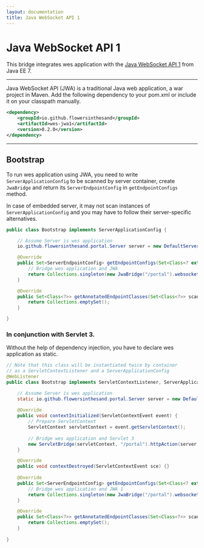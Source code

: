 ```yaml
---
layout: documentation
title: Java WebSocket API 1
---
```


# Java WebSocket API 1
This bridge integrates wes application with the [Java WebSocket API 1](http://docs.oracle.com/javaee/7/tutorial/doc/websocket.htm#GKJIQ5) from Java EE 7.

---

Java WebSocket API (JWA) is a traditional Java web application, a war project in Maven. Add the following dependency to your pom.xml or include it on your classpath manually.

```xml
<dependency>
    <groupId>io.github.flowersinthesand</groupId>
    <artifactId>wes-jwa1</artifactId>
    <version>0.2.0</version>
</dependency>
```

---

## Bootstrap

To run wes application using JWA, you need to write `ServerApplicationConfig` to be scanned by server container, create `JwaBridge` and return its `ServerEndpointConfig` in `getEndpointConfigs` method.

In case of embedded server, it may not scan instances of `ServerApplicationConfig` and you may have to follow their server-specific alternatives. 

```java
public class Bootstrap implements ServerApplicationConfig {

    // Assume Server is wes application
    io.github.flowersinthesand.portal.Server server = new DefaultServer();

    @Override
    public Set<ServerEndpointConfig> getEndpointConfigs(Set<Class<? extends Endpoint>> classes) {
        // Bridge wes application and JWA
        return Collections.singleton(new JwaBridge("/portal").websocketAction(server.websocketAction()).config());
    }

    @Override
    public Set<Class<?>> getAnnotatedEndpointClasses(Set<Class<?>> scanned) {
        return Collections.emptySet();
    }

}
```

### In conjunction with Servlet 3.

Without the help of dependency injection, you have to declare wes application as static.

```java
// Note that this class will be instantiated twice by container 
// as a ServletContextListener and a ServerApplicationConfig
@WebListener
public class Bootstrap implements ServletContextListener, ServerApplicationConfig {

    // Assume Server is wes application
    static io.github.flowersinthesand.portal.Server server = new DefaultServer();
    
    @Override
    public void contextInitialized(ServletContextEvent event) {
        // Prepare ServletContext
        ServletContext servletContext = event.getServletContext();
        
        // Bridge wes application and Servlet 3
        new ServletBridge(servletContext, "/portal").httpAction(server.httpAction());
    }

    @Override
    public void contextDestroyed(ServletContextEvent sce) {}
    
    @Override
    public Set<ServerEndpointConfig> getEndpointConfigs(Set<Class<? extends Endpoint>> classes) {
        // Bridge wes application and JWA 1
        return Collections.singleton(new JwaBridge("/portal").websocketAction(server.websocketAction()).config());
    }

    @Override
    public Set<Class<?>> getAnnotatedEndpointClasses(Set<Class<?>> scanned) {
        return Collections.emptySet();
    }
    
}
```